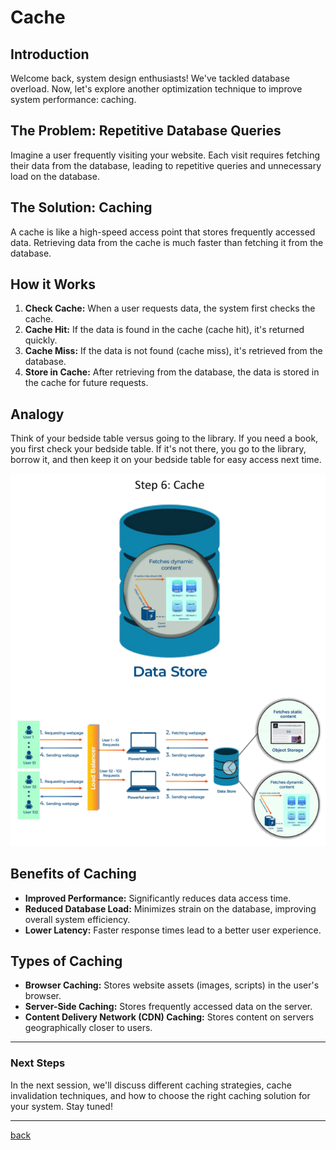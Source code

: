 # **Cache**

## **Introduction**

Welcome back, system design enthusiasts\! We've tackled database overload. Now, let's explore another optimization technique to improve system performance: caching.

## **The Problem: Repetitive Database Queries**

Imagine a user frequently visiting your website. Each visit requires fetching their data from the database, leading to repetitive queries and unnecessary load on the database.

## **The Solution: Caching**

A cache is like a high-speed access point that stores frequently accessed data. Retrieving data from the cache is much faster than fetching it from the database.

## **How it Works**

1. **Check Cache:** When a user requests data, the system first checks the cache.  
2. **Cache Hit:** If the data is found in the cache (cache hit), it's returned quickly.  
3. **Cache Miss:** If the data is not found (cache miss), it's retrieved from the database.  
4. **Store in Cache:** After retrieving from the database, the data is stored in the cache for future requests.

## **Analogy**

Think of your bedside table versus going to the library. If you need a book, you first check your bedside table. If it's not there, you go to the library, borrow it, and then keep it on your bedside table for easy access next time.

![07.png](img/07.png)

## **Benefits of Caching**

* **Improved Performance:** Significantly reduces data access time.  
* **Reduced Database Load:** Minimizes strain on the database, improving overall system efficiency.  
* **Lower Latency:** Faster response times lead to a better user experience.

## **Types of Caching**

* **Browser Caching:** Stores website assets (images, scripts) in the user's browser.  
* **Server-Side Caching:** Stores frequently accessed data on the server.  
* **Content Delivery Network (CDN) Caching:** Stores content on servers geographically closer to users.

---
### **Next Steps**

In the next session, we'll discuss different caching strategies, cache invalidation techniques, and how to choose the right caching solution for your system. Stay tuned\!

---

[back](../README.md)